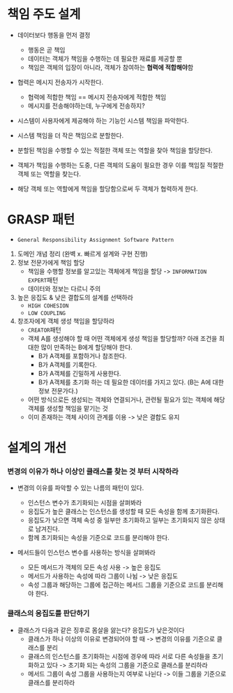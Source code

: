 # 책임 주도 설계
- 데이터보다 행동을 먼저 결정
  - 행동은 곧 책임 
  - 데이터는 객체가 책임을 수행하는 데 필요한 재료를 제공할 뿐 
  - 책임은 객체의 입장이 아니라, 객체가 참여하는 **협력에 적합해야**함
- 협력은 메시지 전송자가 시작한다.
  - 협력에 적합한 책임 == 메시지 전송자에게 적합한 책임 
  - 메시지를 전송해야하는데, 누구에게 전송하지?

- 시스템이 사용자에게 제공해야 하는 기능인 시스템 책임을 파악한다.
- 시스템 책임을 더 작은 책임으로 분할한다.
- 분할된 책임을 수행할 수 있는 적절한 객체 또는 역할을 찾아 책임을 할당한다.
- 객체가 책임을 수행하는 도중, 다른 객체의 도움이 필요한 경우 이를 책임질 적절한 객체 또는 역할을 찾는다.
- 해당 객체 또는 역할에게 책임을 할당함으로써 두 객체가 협력하게 한다.



# GRASP 패턴
- `General Responsibility Assignment Software Pattern`
1. 도메인 개념 정리 (완벽 x. 빠르게 설계와 구현 진행)
2. 정보 전문가에게 책임 할당  
   - 책임을 수행할 정보를 알고있는 객체에게 책임을 할당 -> `INFORMATION EXPERT`패턴
   - 데이터와 정보는 다르니 주의 
3. 높은 응집도 & 낮은 결합도의 설계를 선택하라
    - `HIGH COHESION`
    - `LOW COUPLING`
4. 창조자에게 객체 생성 책임을 할당하라
   - `CREATOR`패턴
   - 객체 A를 생성해야 할 때 어떤 객체에게 생성 책임을 할당할까? 아래 조건을 최대한 많이 만족하는 B에게 할당해야 한다.
     - B가 A객체를 포함하거나 참조한다.
     - B가 A객체를 기록한다.
     - B가 A객체를 긴밀하게 사용한다.
     - B가 A객체를 초기화 하는 데 필요한 데이터를 가지고 있다. (B는 A에 대한 정보 전문가다.)
   - 어떤 방식으로든 생성되는 객체와 연결되거나, 관련될 필요가 있는 객체에 해당 객체를 생성할 책임을 맡기는 것
   - 이미 존재하는 객체 사이의 관계를 이용 -> 낮은 결합도 유지 


# 설계의 개선
### 변경의 이유가 하나 이상인 클래스를 찾는 것 부터 시작하라 
- 변경의 이유를 파악할 수 있는 나름의 패턴이 있다.
  - 인스턴스 변수가 초기화되는 시점을 살펴봐라
  - 응집도가 높은 클래스는 인스턴스를 생성할 때 모든 속성을 함께 초기화환다.
  - 응집도가 낮으면 객체 속성 중 일부만 초기화하고 일부는 초기화되지 않은 상태로 남겨진다.
  - 함께 초기화되는 속성을 기준으로 코드를 분리해야 한다. 


- 메서드들이 인스턴스 변수를 사용하는 방식을 살펴봐라
  - 모든 메서드가 객체의 모든 속성 사용 -> 높은 응집도
  - 메서드가 사용하는 속성에 따라 그룹이 나뉨 -> 낮은 응집도 
  - 속성 그룹과 해당하는 그룹에 접근하는 메서드 그룹을 기준으로 코드를 분리해야 한다.


### 클래스의 응집도를 판단하기
- 클래스가 다음과 같은 징후로 몸살을 앓는다? 응집도가 낮은것이다
  - 클래스가 하나 이상의 이유로 변경되어야 할 때 -> 변경의 이유를 기준으로 클래스를 분리
  - 클래스의 인스턴스를 초기화하는 시점에 경우에 따라 서로 다른 속성들을 초기화하고 있다 -> 초기화 되는 속성의 그룹을 기준으로 클래스를 분리하라
  - 메서드 그룹이 속성 그룹을 사용하는지 여부로 나뉜다 -> 이들 그룹을 기준으로 클래스를 분리하라 












